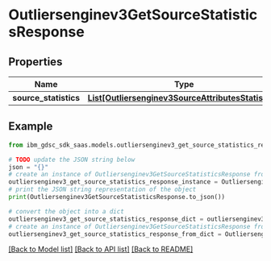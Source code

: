 # Outliersenginev3GetSourceStatisticsResponse


## Properties

Name | Type | Description | Notes
------------ | ------------- | ------------- | -------------
**source_statistics** | [**List[Outliersenginev3SourceAttributesStatistics]**](Outliersenginev3SourceAttributesStatistics.md) |  | [optional] 

## Example

```python
from ibm_gdsc_sdk_saas.models.outliersenginev3_get_source_statistics_response import Outliersenginev3GetSourceStatisticsResponse

# TODO update the JSON string below
json = "{}"
# create an instance of Outliersenginev3GetSourceStatisticsResponse from a JSON string
outliersenginev3_get_source_statistics_response_instance = Outliersenginev3GetSourceStatisticsResponse.from_json(json)
# print the JSON string representation of the object
print(Outliersenginev3GetSourceStatisticsResponse.to_json())

# convert the object into a dict
outliersenginev3_get_source_statistics_response_dict = outliersenginev3_get_source_statistics_response_instance.to_dict()
# create an instance of Outliersenginev3GetSourceStatisticsResponse from a dict
outliersenginev3_get_source_statistics_response_from_dict = Outliersenginev3GetSourceStatisticsResponse.from_dict(outliersenginev3_get_source_statistics_response_dict)
```
[[Back to Model list]](../README.md#documentation-for-models) [[Back to API list]](../README.md#documentation-for-api-endpoints) [[Back to README]](../README.md)


